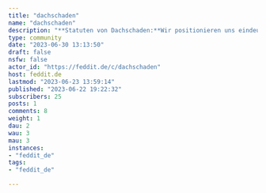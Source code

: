 ```yaml
---
title: "dachschaden" 
name: "dachschaden"
description: "**Statuten von Dachschaden:**Wir positionieren uns eindeutig gegen Antisemitismus, Klassismus, Rassismus, Sexismus und Transfeindlichkeit.Wir sind klar antifaschistisch, emanzipatorisch, stehen für sexuelle und geschlechtliche Vielfalt (LGBTQIA+, hier ist kein Platz für homo-, trans*-, bi-, a-, enby-, ...-misia) und moderieren dementsprechend.Antiintellektualismus, Verschwörungsideologien, Fake News, Falschbehauptungen und Geschichtsrevisionismus wird hier keine Plattform geboten. Ja, dazu zählt auch Relativierung."
type: community
date: "2023-06-30 13:13:50"
draft: false
nsfw: false
actor_id: "https://feddit.de/c/dachschaden"
host: feddit.de
lastmod: "2023-06-23 13:59:14"
published: "2023-06-22 19:22:32"
subscribers: 25
posts: 1
comments: 8
weight: 1
dau: 2
wau: 3
mau: 3
instances:
- "feddit_de"
tags: 
- "feddit_de"

---
```

